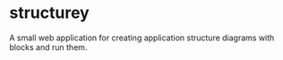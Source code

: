 # structurey
A small web application for creating application structure diagrams with blocks and run them.

